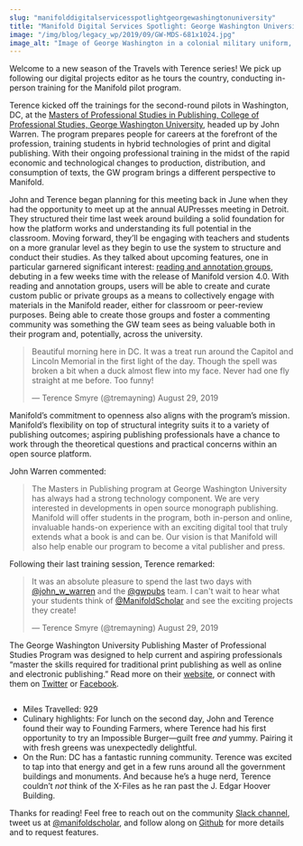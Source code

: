 ```yaml
---
slug: "manifolddigitalservicesspotlightgeorgewashingtonuniversity"
title: "Manifold Digital Services Spotlight: George Washington University"
image: "/img/blog/legacy_wp/2019/09/GW-MDS-681x1024.jpg"
image_alt: "Image of George Washington in a colonial military uniform, looking over at a a gopher sitting on his should and Manifold logos floating in the air around them"
---
```


Welcome to a new season of the Travels with Terence series! We pick up following our digital projects editor as he tours the country, conducting in-person training for the Manifold pilot program.


<!--truncate-->


Terence kicked off the trainings for the second-round pilots in Washington, DC, at the [M](http://cps.gwu.edu/publishing)[asters of Professional Studies in Publishing, College of Professional Studies, George Washington University](http://cps.gwu.edu/publishing), headed up by John Warren. The program prepares people for careers at the forefront of the profession, training students in hybrid technologies of print and digital publishing. With their ongoing professional training in the midst of the rapid economic and technological changes to production, distribution, and consumption of texts, the GW program brings a different perspective to Manifold.

John and Terence began planning for this meeting back in June when they had the opportunity to meet up at the annual AUPresses meeting in Detroit. They structured their time last week around building a solid foundation for how the platform works and understanding its full potential in the classroom. Moving forward, they’ll be engaging with teachers and students on a more granular level as they begin to use the system to structure and conduct their studies. As they talked about upcoming features, one in particular garnered significant interest: [reading and annotation groups](https://marvelapp.com/i221e34/screen/58063685), debuting in a few weeks time with the release of Manifold version 4.0. With reading and annotation groups, users will be able to create and curate custom public or private groups as a means to collectively engage with materials in the Manifold reader, either for classroom or peer-review purposes. Being able to create those groups and foster a commenting community was something the GW team sees as being valuable both in their program and, potentially, across the university.

> Beautiful morning here in DC. It was a treat run around the Capitol and Lincoln Memorial in the first light of the day. Though the spell was broken a bit when a duck almost flew into my face. Never had one fly straight at me before. Too funny!
>
> — Terence Smyre (@tremayning) August 29, 2019

 <script async="" src="https://platform.twitter.com/widgets.js" charset="utf-8"></script>

Manifold’s commitment to openness also aligns with the program’s mission. Manifold’s flexibility on top of structural integrity suits it to a variety of publishing outcomes; aspiring publishing professionals have a chance to work through the theoretical questions and practical concerns within an open source platform.

John Warren commented:

> The Masters in Publishing program at George Washington University has always had a strong technology component. We are very interested in developments in open source monograph publishing. Manifold will offer students in the program, both in-person and online, invaluable hands-on experience with an exciting digital tool that truly extends what a book is and can be. Our vision is that Manifold will also help enable our program to become a vital publisher and press.

Following their last training session, Terence remarked:

> It was an absolute pleasure to spend the last two days with [@john\_w\_warren](https://twitter.com/john_w_warren?ref_src=twsrc%5Etfw) and the [@gwpubs](https://twitter.com/gwpubs?ref_src=twsrc%5Etfw) team. I can't wait to hear what your students think of [@ManifoldScholar](https://twitter.com/ManifoldScholar?ref_src=twsrc%5Etfw) and see the exciting projects they create!
>
> — Terence Smyre (@tremayning) August 29, 2019

 <script async="" src="https://platform.twitter.com/widgets.js" charset="utf-8"></script>

The George Washington University Publishing Master of Professional Studies Program was designed to help current and aspiring professionals “master the skills required for traditional print publishing as well as online and electronic publishing.” Read more on their [website](http://cps.gwu.edu/publishing), or connect with them on [Twitter](https://twitter.com/cpsgwu) or [Facebook](https://www.facebook.com/CPSGW).

<img src="/img/blog/legacy_wp/2019/09/gw_primary_2c_0-John-Warren.png" alt="" class="wp-image-562" />

- Miles Travelled: 929
- Culinary highlights: For lunch on the second day, John and Terence found their way to Founding Farmers, where Terence had his first opportunity to try an Impossible Burger—guilt free _and_ yummy. Pairing it with fresh greens was unexpectedly delightful.
- On the Run: DC has a fantastic running community. Terence was excited to tap into that energy and get in a few runs around all the government buildings and monuments. And because he’s a huge nerd, Terence couldn’t _not_ think of the X-Files as he ran past the J. Edgar Hoover Building.

Thanks for reading! Feel free to reach out on the community [Slack channel](https://manifold-slackin.herokuapp.com/), tweet us at [@manifoldscholar](https://twitter.com/ManifoldScholar), and follow along on [Github](https://github.com/ManifoldScholar/manifold) for more details and to request features.




